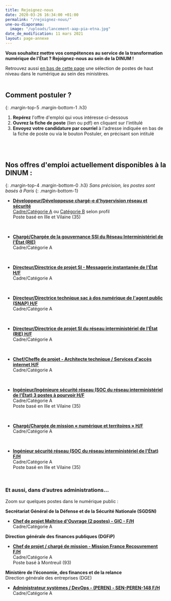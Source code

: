 ```yaml
---
title: Rejoignez-nous
date: 2020-03-26 16:34:00 +01:00
permalink: "/rejoignez-nous/"
une-ou-diaporama:
  image: "/uploads/lancement-aap-pia-etna.jpg"
date_de_modification: 11 mars 2021
layout: page-annexe
---
```


**Vous souhaitez mettre vos compétences au service de la transformation numérique de l'État ? Rejoignez-nous au sein de la DINUM !**

Retrouvez aussi [en bas de cette page](#offresminist%C3%A8res) une sélection de postes de haut niveau dans le numérique au sein des ministères.
<br>
<br>

## Comment postuler ?
{: .margin-top-5 .margin-bottom-1 .h3}
1. **Repérez** l'offre d'emploi qui vous intéresse ci-dessous
2. **Ouvrez la fiche de poste** (lien ou pdf) en cliquant sur l'intitulé
3. **Envoyez votre candidature par courriel** à l'adresse indiquée en bas de la fiche de poste ou via le bouton Postuler, en précisant son intitulé
<br>
<br>

## Nos offres d'emploi actuellement disponibles à la DINUM : 
{: .margin-top-4 .margin-bottom-0 .h3}
*Sans précision, les postes sont basés à Paris*
{: .margin-bottom-1}

* **[Développeur/Développeuse chargé-e d'hypervision réseau et sécurité](https://place-emploi-public.gouv.fr/offre-emploi/developpeurdeveloppeuse-charge-e-d-hypervision-reseau-et-securite--hf-reference-2021-572915/ "Développeur/Développeuse chargé-e d'hypervision réseau et sécurité - Lien externe")**
<br>[Cadre/Catégorie A](https://place-emploi-public.gouv.fr/offre-emploi/developpeurdeveloppeuse-charge-e-d-hypervision-reseau-et-securite--hf-reference-2021-572915/ "Développeur/Développeuse chargé-e d'hypervision réseau et sécurité - Lien externe") ou [Catégorie B](https://place-emploi-public.gouv.fr/offre-emploi/developpeurdeveloppeuse-charge-e-d-hypervision-reseau-et-securite-hf-reference-2021-572929/ "Développeur/Développeuse chargé-e d'hypervision réseau et sécurité - Lien externe") selon profil 
<br>Poste basé en Ille et Vilaine (35)
<br>

* **[Chargé/Chargée de la gouvernance SSI du Réseau Interministériel de l'État (RIE)](https://place-emploi-public.gouv.fr/offre-emploi/charge-e-de-la-gouvernance-ssi-du-reseau-interministeriel-de-l-tat-rie-hf-reference-2021-572756/ "Chargé/Chargée de la gouvernance SSI du Réseau Interministériel de l'État (RIE) - Lien externe")**
<br>Cadre/Catégorie A
<br>

* **[Directeur/Directrice de projet SI - Messagerie instantanée de l'État H/F](https://place-emploi-public.gouv.fr/offre-emploi/directeurdirectrice-de-projet-si---messagerie-instantanee-de-l-tat-hf-reference-2021-554178/ "Directeur/Directrice de projet SI - Messagerie instantanée de l'État H/F - Lien externe")**
<br>Cadre/Catégorie A
<br>

* **[Directeur/Directrice technique sac à dos numérique de l'agent public (SNAP) H/F](https://place-emploi-public.gouv.fr/offre-emploi/directeurdirectrice-technique-sac-a-dos-numerique-de-l-agent-public-snap-hf-reference-2021-557191/ "Directeur/Directrice technique sac à dos numérique de l'agent public (SNAP) H/F - Lien externe")**
<br>Cadre/Catégorie A
<br>

* **[Directeur/Directrice de projet SI du réseau interministériel de l'État (RIE) H/F](https://place-emploi-public.gouv.fr/offre-emploi/directeurdirectrice-de-projet-si-du-reseau-interministeriel-de-l-tat-rie-hf-reference-2021-557878/ "Directeur/Directrice de projet SI du réseau interministériel de l'État (RIE) H/F - Lien externe")**
<br>Cadre/Catégorie A
<br>

* **[Chef/Cheffe de projet - Architecte technique / Services d'accès internet H/F](https://place-emploi-public.gouv.fr/offre-emploi/chef-fe-de-projet---architecte-technique--services-d-acces-internet-hf-reference-2021-557169/ "Chef/Cheffe de projet - Architecte technique / Services d'accès internet H/F - Lien externe")**
<br>Cadre/Catégorie A
<br>

* **[Ingénieur/Ingénieure sécurité réseau (SOC du réseau interministériel de l'État) 3 postes à pourvoir H/F](https://place-emploi-public.gouv.fr/offre-emploi/ingenieur-e-securite-reseau-soc-du-reseau-interministeriel-de-l-tat--3-postes-a-pourvoir-hf-reference-2021-557187/ "Ingénieur/Ingénieure sécurité réseau (SOC du réseau interministériel de l'État) 3 postes à pourvoir H/F - Lien externe")**
<br>Cadre/Catégorie A
<br>Poste basé en Ille et Vilaine (35)
<br>

* **[Chargé/Chargée de mission « numérique et territoires » H/F](https://place-emploi-public.gouv.fr/offre-emploi/charge-e-de-mission--numerique-et-territoires--hf-reference-2021-559724/ "Chargé/Chargée de mission « numérique et territoires » H/F - Lien externe")**
<br>Cadre/Catégorie A
<br>

* **[Ingénieur sécurité réseau (SOC du réseau interministériel de l'État) F/H](https://place-emploi-public.gouv.fr/offre-emploi/ingenieur-e-securite-reseau-soc-du-reseau-interministeriel-de-l-tat-hf-reference-2021-541790 "Ingénieur sécurité réseau (SOC du réseau interministériel de l'État) F/H - Lien externe")**
<br>Cadre/Catégorie A
<br>Poste basé en Ille et Vilaine (35)
<br>




<!--
> ### Talents du numérique : l’État recrute !
> <figure class='image-center' style='width: 70%;'><img src="/uploads/Campagne_Linkedin_FETE_visuel1.jpg" alt=""/></figure>
> <br>Vous êtes développeur, chef de projet numérique, ingénieur, architecte SI, technicien support... ? Venez créer le service public de demain !
> <br>Plus de 300 postes dans de nombreux métiers vous attendent au **Forum de l'emploi tech de l’État, du 30 novembre au 9 décembre 2020**. Édition 100% en ligne.
> <br>[> Inscrivez-vous jusqu'au 27 nov, 14h](https://numerique.gouv.fr/agenda/forum-emploi-tech-etat-2020)
> <br>
{: .noir .encadre}
  -->

<div class="encadre noir">
<h3 id="et-aussi-dans-dautres-administrations">Et aussi, dans d’autres administrations…<a id="offresministères"></a></h3>
<p class="margin-bottom-1">Zoom sur quelques postes dans le numérique public&nbsp;:</p> <p><strong> Secrétariat Général de la Défense et de la Sécurité Nationale (SGDSN)</strong></p> 
<ul><li class="margin-bottom-1"><strong><a href="https://place-emploi-public.gouv.fr/offre-emploi/chef-de-projet-maitrise-d-ouvrage-2-postes-reference-2021-557102/" title="Chef de projet Maîtrise d'Ouvrage (2 postes) - GIC - F/H - Lien externe">Chef de projet Maîtrise d'Ouvrage (2 postes) - GIC - F/H</a></strong><br>Cadre/Catégorie A</li></ul> 
<p><strong>Direction générale des finances publiques (DGFiP)</strong></p> 
<ul><li class="margin-bottom-1"><strong><a href="https://www.place-emploi-public.gouv.fr/offre-emploi/cheffe-de-projet--charge-e-de-mission-reference-2020-473064" title="Chef de projet / chargé de mission F/H - Lien externe">Chef de projet / chargé de mission - Mission France Recouvrement F/H</a></strong><br>Cadre/Catégorie A <br>Poste basé à Montreuil (93)</li></ul> 
<p><strong>Ministère de l’économie, des finances et de la relance</strong><br>Direction générale des entreprises (DGE)</p> 
<ul><li class="margin-bottom-1"><strong><a href="https://place-emploi-public.gouv.fr/offre-emploi/administrateur-systemes--devops---peren---sen-peren-148-hf-reference-MEF_2021-3469" title="Administrateur systèmes / DevOps - (PEREN) - SEN-PEREN-148 F/H - Lien externe">Administrateur systèmes / DevOps - (PEREN) - SEN-PEREN-148 F/H</a></strong> <br>Cadre/Catégorie A</li></ul>
</div>
